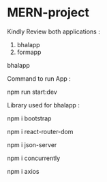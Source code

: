 # MERN-project


Kindly Review both applications : 

1. bhalapp
2. formapp


bhalapp

Command to run App : 

npm run start:dev


Library used for bhalapp : 

npm i bootstrap

npm i react-router-dom

npm i json-server

npm i concurrently

npm i axios
